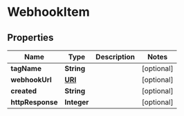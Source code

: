 

# WebhookItem

## Properties

Name | Type | Description | Notes
------------ | ------------- | ------------- | -------------
**tagName** | **String** |  |  [optional]
**webhookUrl** | [**URI**](URI.md) |  |  [optional]
**created** | **String** |  |  [optional]
**httpResponse** | **Integer** |  |  [optional]




